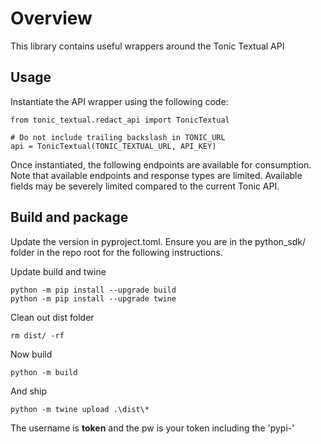 # Overview
This library contains useful wrappers around the Tonic Textual API

## Usage

Instantiate the API wrapper using the following code:

```
from tonic_textual.redact_api import TonicTextual

# Do not include trailing backslash in TONIC_URL
api = TonicTextual(TONIC_TEXTUAL_URL, API_KEY)
```

Once instantiated, the following endpoints are available for consumption. Note that available endpoints and response types are limited. Available fields may be severely limited compared to the current Tonic API.

## Build and package

Update the version in pyproject.toml.  Ensure you are in the python_sdk/ folder in the repo root for the following instructions.

Update build and twine

```
python -m pip install --upgrade build
python -m pip install --upgrade twine
```

Clean out dist folder

```
rm dist/ -rf
```

Now build

```
python -m build
```

And ship

```
python -m twine upload .\dist\*
```

The username is __token__ and the pw is your token including the 'pypi-'
